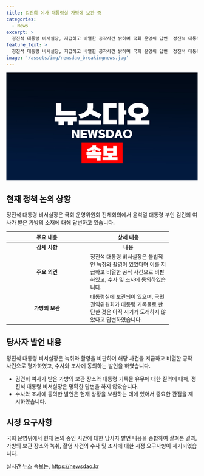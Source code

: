 ```yaml
---
title: 김건희 여사 대통령실 가방에 보관 중
categories:
  - News
excerpt: >
  정진석 대통령 비서실장, 저급하고 비열한 공작사건 밝히며 국회 운영위 답변  정진석 대통령 비서실장은 국회 운영위 전체회의에서 윤석열 대통령 부인의 가방 소재와 관련된 질문에 대해 대통령실 보관 밝히고, 물품 판단은 이르지 않았다고 밝혔다. 또한, 불법적인 공작사건에 대해 수사하고 배후를 철저히 조사해야 한다는 의견을 지지했다.
feature_text: >
  정진석 대통령 비서실장, 저급하고 비열한 공작사건 밝히며 국회 운영위 답변  정진석 대통령 비서실장은 국회 운영위 전체회의에서 윤석열 대통령 부인의 가방 소재와 관련된 질문에 대해 대통령실 보관 밝히고, 물품 판단은 이르지 않았다고 밝혔다. 또한, 불법적인 공작사건에 대해 수사하고 배후를 철저히 조사해야 한다는 의견을 지지했다.
image: '/assets/img/newsdao_breakingnews.jpg'
---
```


<p><img src="/assets/img/newsdao_breakingnews.jpg" alt="cryptoinkorea 속보" /></p>

<h2 data-ke-size="size26">현재 정책 논의 상황</h2>

<p data-ke-size="size16">정진석 대통령 비서실장은 국회 운영위원회 전체회의에서 윤석열 대통령 부인 김건희 여사가 받은 가방의 소재에 대해 답변하고 있습니다.</p>

<table>
    <thead>
        <tr>
            <th style="width: 200px;">주요 내용</th>
            <th style="width: 200px;">상세 내용</th>
        </tr>
    </thead>
    <tbody>
        <tr>
            <td style="text-align: center; height: 17px;"><b>상세 사항</b></td>
            <td style="text-align: center; height: 17px;"><b>내용</b></td>
        </tr>
        <tr>
            <td style="text-align: center; height: 17px;"><b>주요 의견</b></td>
            <td>정진석 대통령 비서실장은 불법적인 녹취와 촬영이 있었다며 이를 저급하고 비열한 공작 사건으로 비판하였고, 수사 및 조사에 동의하였습니다.</td>
        </tr>
        <tr>
            <td style="text-align: center; height: 17px;"><b>가방의 보관</b></td>
            <td>대통령실에 보관되어 있으며, 국민권익위원회가 대통령 기록물로 판단한 것은 아직 시기가 도래하지 않았다고 답변하였습니다.</td>
        </tr>
    </tbody>
</table>

<h2 data-ke-size="size26">당사자 발언 내용</h2>

<p data-ke-size="size16">정진석 대통령 비서실장은 녹취와 촬영을 비판하며 해당 사건을 저급하고 비열한 공작 사건으로 평가하였고, 수사와 조사에 동의하는 발언을 하였습니다.</p>

<ul>
    <li>김건희 여사가 받은 가방의 보관 장소와 대통령 기록물 유무에 대한 질의에 대해, 정진석 대통령 비서실장은 명확한 답변을 하지 않았습니다.</li>
    <li>수사와 조사에 동의한 발언은 현재 상황을 보완하는 데에 있어서 중요한 관점을 제시하였습니다.</li>
</ul>

<h2 data-ke-size="size26">시정 요구사항</h2>

<p data-ke-size="size16">국회 운영위에서 현재 논의 중인 사안에 대한 당사자 발언 내용을 종합하여 살펴본 결과, 가방의 보관 장소와 녹취, 촬영 사건의 수사 및 조사에 대한 시정 요구사항이 제기되었습니다.</p>
실시간 뉴스 속보는, <a href="https://newsdao.kr" rel="dofollow">https://newsdao.kr</a>


